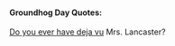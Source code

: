 <!doctype html>
<html>
 <body>
  <h4>Groundhog Day Quotes:</h4>
  <p>
   <a href="https://letmegooglethat.com/?q=Groundhog+Day+Quotes">Do you ever have
    deja vu</a> Mrs. Lancaster?
  </p>
 </body>
</html>